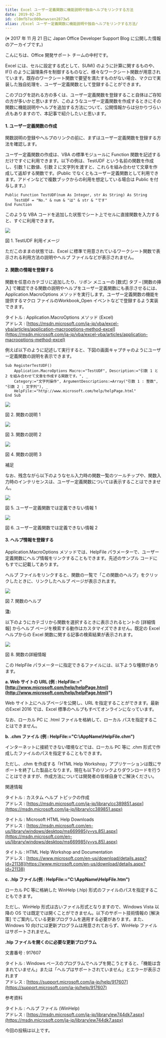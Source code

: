 ```yaml
---
title: Excel ユーザー定義関数に機能説明や独自ヘルプをリンクする方法
date: 2019-02-25
id: cl0mfb7ac000wnwvsen2873w5
alias: /Excel ユーザー定義関数に機能説明や独自ヘルプをリンクする方法/
---
```


(※ 2017 年 11 月 21 日に Japan Office Developer Support Blog に公開した情報のアーカイブです。)

こんにちは、Office 開発サポート チームの中村です。

Excel には、セルに設定する式として、SUM() のように計算に関するものや、IF() のように論理条件を制御するものなど、様々なワークシート関数が用意されています。既存のワークシート関数で要望を満たすものがない場合、マクロで実装した独自処理を、ユーザー定義関数として登録することができます。

このブログを訪れる方の多くは、ユーザー定義関数を登録すること自体はご存知の方が多いかと思いますが、このようなユーザー定義関数を作成するときにその関数に機能説明やヘルプを追加する方法について、公開情報からは分かりづらい点もありますので、本記事で紹介したいと思います。

#### 1\. ユーザー定義関数の作成

関数説明の登録やヘルプのリンクの前に、まずはユーザー定義関数を登録する方法を確認します。

ユーザー定義関数の作成は、VBA の標準モジュールに Function 関数を記述するだけですぐに利用できます。以下の例は、TestUDF という名前の関数を作成し、引数 1 に数値、引数 2 に文字列を渡すと、これらを組み合わせて文章を作成して返却する関数です。(Public でなくともユーザー定義関数として利用できます。アドインなどで複数ブックからの利用を想定している場合は Public を付与します。)

```
Public Function TestUDF(num As Integer, str As String) As String
    TestUDF = "No." & num & "は" & str & "です"
End Function
```

このような VBA コードを追加した状態でシート上でセルに直接関数を入力すると、すぐに利用できます。

![](image1.png)  

図 1. TestUDF 利用イメージ

ただこのままの状態では、Excel に標準で用意されているワークシート関数で表示される利用方法の説明やヘルプ ファイルなどが表示されません。

#### 2\. 関数の情報を登録する

関数を任意のカテゴリに追加したり、リボン メニューの \[数式\] タブ – \[関数の挿入\] で確認できる関数の説明やヘルプをユーザー定義関数にも表示させるには、Application.MacroOptions メソッドを実行します。ユーザー定義関数の機能を提供するマクロ ファイルのWorkbook\_Open イベントなどで登録するよう実装できます。

タイトル : Application.MacroOptions メソッド (Excel)  
アドレス : [https://msdn.microsoft.com/ja-jp/vba/excel-vba/articles/application-macrooptions-method-excel](https://msdn.microsoft.com/ja-jp/vba/excel-vba/articles/application-macrooptions-method-excel)

例えば以下のように記述して実行すると、下図の画面キャプチャのようにユーザー定義関数の説明を表示できます。

    Sub RegisterTestUDF()
        Application.MacroOptions Macro:="TestUDF", Description:="引数 1 と 2 を組み合わせて文章を作成する関数です。", _
        Category:="文字列操作", ArgumentDescriptions:=Array("引数 1 : 整数", "引数 2 : 文字列"), _
        HelpFile:="http://www.microsoft.com/help/helpPage.html"
    End Sub

![](image2.png)  

図 2. 関数の説明 1

![](image3.png)  

図 3. 関数の説明 2

![](image4.png)  

図 4. 関数の説明 3

補足

なお、残念ながら以下のようなセル入力時の関数一覧のツールチップや、関数入力時のインテリセンスは、ユーザー定義関数については表示することはできません。

![](image5.png)  

図 5. ユーザー定義関数では定義できない情報 1

![](image6.png)  

図 6. ユーザー定義関数では定義できない情報 2

#### 3\. ヘルプ情報を登録する

Application.MacroOptions メソッドでは、HelpFile パラメーターで、ユーザー定義関数にヘルプ情報をリンクすることもできます。先述のサンプル コードにもすでに記載してあります。

ヘルプ ファイルをリンクすると、関数の一覧で「この関数のヘルプ」をクリックしたときに、リンクしたヘルプ ページが表示されます。

![](image7.png)  

図 7. 関数のヘルプ

**注:**

以下のようにカテゴリから関数を選択するときに表示されるヒントの \[詳細情報\] からヘルプ ページを検索する動作はカスタマイズできません。既定の Excel ヘルプからの Excel 関数に関する記事の検索結果が表示されます。 

![](image8.png)  

図 8. 関数の詳細情報

この HelpFile パラメーターに指定できるファイルには、以下ような種類があります。

**a. Web サイトの URL (例 : HelpFile:="[http://www.microsoft.com/help/helpPage.html](http://www.microsoft.com/help/helpPage.html)")**

Web サイト上にヘルプページを公開し、URL を指定することができます。最新のExcel 2016 では、Excel 標準のヘルプもすべてオンラインになっています。

なお、ローカル PC に .html ファイルを格納して、ローカル パスを指定することはできません。

**b. .chm ファイル (例 : HelpFile:="C:\\AppName\\HelpFile.chm")**

インターネットに接続できない環境などでは、ローカル PC 等に .chm 形式で作成したファイルのパスを指定することもできます。

ただし、.chm を作成する「HTML Help Workshop」アプリケーションは既にサポートを終了した製品となります。現在も以下のリンクよりダウンロードを行うことはできますが、作成方法については開発者の皆様自身でご解決ください。

関連情報

タイトル : カスタム ヘルプ トピックの作成  
アドレス : [https://msdn.microsoft.com/ja-jp/library/cc389851.aspx](https://msdn.microsoft.com/ja-jp/library/cc389851.aspx)

タイトル : Microsoft HTML Help Downloads  
アドレス : [https://msdn.microsoft.com/en-us/library/windows/desktop/ms669985(v=vs.85).aspx](https://msdn.microsoft.com/en-us/library/windows/desktop/ms669985(v=vs.85).aspx)

タイトル : HTML Help Workshop and Documentation  
アドレス : [https://www.microsoft.com/en-us/download/details.aspx?id=21138](https://www.microsoft.com/en-us/download/details.aspx?id=21138)

**c. .hlp ファイル(例 : HelpFile:="C:\\AppName\\HelpFile.htm")**

ローカル PC 等に格納した WinHelp (.hlp) 形式のファイルのパスを指定することもできます。

ただし、WinHelp 形式は古いファイル形式となりますので、Windows Vista 以降の OS では既定では開くことができません。以下のサポート技術情報の \[解決策\] でご案内している更新プログラムを適用する必要があります。また、Windows 10 向けには更新プログラムは用意されておらず、WinHelp ファイルはサポートされません。

**.hlp ファイルを開くのに必要な更新プログラム**

文書番号 : 917607

タイトル : Windows ベースのプログラムでヘルプを開こうとすると、「機能は含まれていません」または「ヘルプはサポートされていません」とエラーが表示されます  
アドレス : [https://support.microsoft.com/ja-jp/help/917607](https://support.microsoft.com/ja-jp/help/917607)

参考資料

タイトル : ヘルプ ファイル (WinHelp)  
アドレス : [https://msdn.microsoft.com/ja-jp/library/ew744dk7.aspx](https://msdn.microsoft.com/ja-jp/library/ew744dk7.aspx)

今回の投稿は以上です。